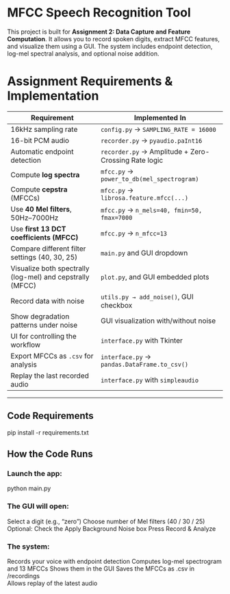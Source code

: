 # MFCC Speech Recognition Tool
This project is built for **Assignment 2: Data Capture and Feature Computation**. It allows you to record spoken digits, extract MFCC features, and visualize them using a GUI. The system includes endpoint detection, log-mel spectral analysis, and optional noise addition.

# Assignment Requirements & Implementation

Requirement                                                                  | Implemented In                                        |
|----------------------------------------------------------------------------|--------------------------------------------------------|
| 16kHz sampling rate                                                        | `config.py` → `SAMPLING_RATE = 16000`                  |
| 16-bit PCM audio                                                           | `recorder.py` → `pyaudio.paInt16`                      |
| Automatic endpoint detection                                               | `recorder.py` → Amplitude + Zero-Crossing Rate logic   |
| Compute **log spectra**                                                    | `mfcc.py` → `power_to_db(mel_spectrogram)`             |
| Compute **cepstra** (MFCCs)                                                | `mfcc.py` → `librosa.feature.mfcc(...)`                |
| Use **40 Mel filters**, 50Hz–7000Hz                                        | `mfcc.py` → `n_mels=40, fmin=50, fmax=7000`            |
| Use **first 13 DCT coefficients (MFCC)**                                   | `mfcc.py` → `n_mfcc=13`                                |
| Compare different filter settings (40, 30, 25)                             | `main.py` and GUI dropdown                             |
| Visualize both spectrally (log-mel) and cepstrally (MFCC)                  | `plot.py`, and GUI embedded plots                      |
| Record data with noise                                                     | `utils.py → add_noise()`, GUI checkbox                 |
| Show degradation patterns under noise                                      | GUI visualization with/without noise                   |
| UI for controlling the workflow                                            | `interface.py` with Tkinter                            |
| Export MFCCs as `.csv` for analysis                                        | `interface.py` → `pandas.DataFrame.to_csv()`           |
| Replay the last recorded audio                                             | `interface.py` with `simpleaudio`                      |

---
## Code Requirements
pip install -r requirements.txt

## How the Code Runs

### Launch the app:
   python main.py

### The GUI will open:
  Select a digit (e.g., “zero”)
  Choose number of Mel filters (40 / 30 / 25)
  Optional: Check the Apply Background Noise box
  Press Record & Analyze

### The system:
  Records your voice with endpoint detection
  Computes log-mel spectrogram and 13 MFCCs
  Shows them in the GUI
  Saves the MFCCs as .csv in /recordings  
  Allows replay of the latest audio

